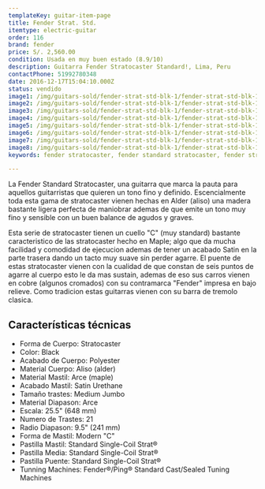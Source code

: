 ```yaml
---
templateKey: guitar-item-page
title: Fender Strat. Std.
itemtype: electric-guitar
order: 116
brand: fender
price: S/. 2,560.00
condition: Usada en muy buen estado (8.9/10)
description: Guitarra Fender Stratocaster Standard!, Lima, Peru
contactPhone: 51992780348
date: 2016-12-17T15:04:10.000Z
status: vendido
image1: /img/guitars-sold/fender-strat-std-blk-1/fender-strat-std-blk-1-01-sold.jpg
image2: /img/guitars-sold/fender-strat-std-blk-1/fender-strat-std-blk-1-02-sold.jpg
image3: /img/guitars-sold/fender-strat-std-blk-1/fender-strat-std-blk-1-03-sold.jpg
image4: /img/guitars-sold/fender-strat-std-blk-1/fender-strat-std-blk-1-04-sold.jpg
image5: /img/guitars-sold/fender-strat-std-blk-1/fender-strat-std-blk-1-05-sold.jpg
image6: /img/guitars-sold/fender-strat-std-blk-1/fender-strat-std-blk-1-06-sold.jpg
image7: /img/guitars-sold/fender-strat-std-blk-1/fender-strat-std-blk-1-07-sold.jpg
image8: /img/guitars-sold/fender-strat-std-blk-1/fender-strat-std-blk-1-08-sold.jpg
keywords: fender stratocaster, fender standard stratocaster, fender stratocaster

---
```

La Fender Standard Stratocaster, una guitarra que marca la pauta para aquellos guitarristas que quieren un tono fino y definido. Escencialmente toda esta gama de stratocaster vienen hechas en Alder (aliso) una madera bastante ligera perfecta de maniobrar ademas de que emite un tono muy fino y sensible con un buen balance de agudos y graves.

Esta serie de stratocaster tienen un cuello "C" (muy standard) bastante caracteristico de las stratocaster hecho en Maple; algo que da mucha facilidad y comodidad de ejecucion ademas de tener un acabado Satin en la parte trasera dando un tacto muy suave sin perder agarre. El puente de estas stratocaster vienen con la cualidad de que constan de seis puntos de agarre al cuerpo esto le da mas sustain, ademas de eso sus carros vienen en cobre (algunos cromados) con su contramarca "Fender" impresa en bajo relieve. Como tradicion estas guitarras vienen con su barra de tremolo clasica.

## Características técnicas

* Forma de Cuerpo: Stratocaster
* Color: Black
* Acabado de Cuerpo: Polyester
* Material Cuerpo: Aliso (alder)
* Material Mastil: Arce (maple)
* Acabado Mastil: Satin Urethane
* Tamaño trastes: Medium Jumbo
* Material Diapason: Arce
* Escala: 25.5" (648 mm)
* Numero de Trastes: 21
* Radio Diapason: 9.5" (241 mm)
* Forma de Mastil: Modern "C"
* Pastilla Mastil: Standard Single-Coil Strat®
* Pastilla Media: Standard Single-Coil Strat®
* Pastilla Puente: Standard Single-Coil Strat®
* Tunning Machines: Fender®/Ping® Standard Cast/Sealed Tuning Machines